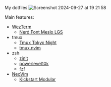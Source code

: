 My dotfiles
![Screenshot 2024-09-27 at 19 21 58](https://github.com/user-attachments/assets/e04ea1ea-507e-4a84-90af-a04635c83b1b)


Main features:

- [WezTerm](https://wezfurlong.org/wezterm/index.html)
  - [Nerd Font Meslo LGS](https://www.nerdfonts.com/)
- tmux
  - [Tmux Tokyo Night](https://github.com/fabioluciano/tmux-tokyo-night)
  - [tmux.nvim](https://github.com/aserowy/tmux.nvim)
- zsh
  - [zinit](https://github.com/zdharma-continuum/zinit)
  - [powerlevel10k](https://github.com/romkatv/powerlevel10k)
  - [fzf](https://github.com/junegunn/fzf)
- [NeoVim](https://neovim.io/)
  - [Kickstart Modular](https://github.com/dam9000/kickstart-modular.nvim)
